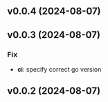 ## v0.0.4 (2024-08-07)

## v0.0.3 (2024-08-07)

### Fix

- **ci**: specify correct go version

## v0.0.2 (2024-08-07)
